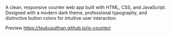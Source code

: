 A clean, responsive counter web app built with HTML, CSS, and JavaScript. Designed with a modern dark theme, professional typography, and distinctive button colors for intuitive user interaction.

Preview
https://teukusulthan.github.io/js-counter/
